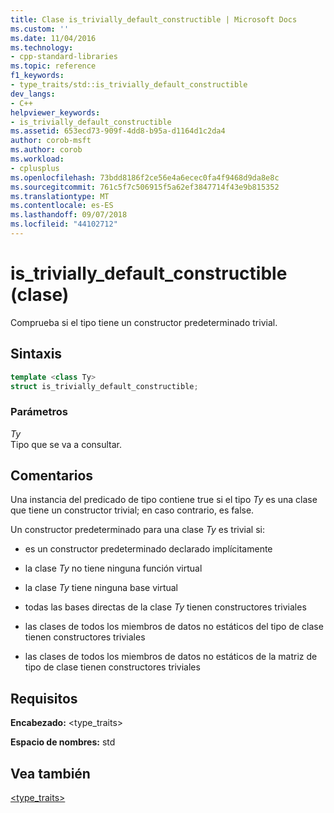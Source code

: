 ```yaml
---
title: Clase is_trivially_default_constructible | Microsoft Docs
ms.custom: ''
ms.date: 11/04/2016
ms.technology:
- cpp-standard-libraries
ms.topic: reference
f1_keywords:
- type_traits/std::is_trivially_default_constructible
dev_langs:
- C++
helpviewer_keywords:
- is_trivially_default_constructible
ms.assetid: 653ecd73-909f-4dd8-b95a-d1164d1c2da4
author: corob-msft
ms.author: corob
ms.workload:
- cplusplus
ms.openlocfilehash: 73bdd8186f2ce56e4a6ecec0fa4f9468d9da8e8c
ms.sourcegitcommit: 761c5f7c506915f5a62ef3847714f43e9b815352
ms.translationtype: MT
ms.contentlocale: es-ES
ms.lasthandoff: 09/07/2018
ms.locfileid: "44102712"
---
```

# <a name="istriviallydefaultconstructible-class"></a>is_trivially_default_constructible (clase)

Comprueba si el tipo tiene un constructor predeterminado trivial.

## <a name="syntax"></a>Sintaxis

```cpp
template <class Ty>
struct is_trivially_default_constructible;
```

### <a name="parameters"></a>Parámetros

*Ty*<br/>
Tipo que se va a consultar.

## <a name="remarks"></a>Comentarios

Una instancia del predicado de tipo contiene true si el tipo *Ty* es una clase que tiene un constructor trivial; en caso contrario, es false.

Un constructor predeterminado para una clase *Ty* es trivial si:

- es un constructor predeterminado declarado implícitamente

- la clase *Ty* no tiene ninguna función virtual

- la clase *Ty* tiene ninguna base virtual

- todas las bases directas de la clase *Ty* tienen constructores triviales

- las clases de todos los miembros de datos no estáticos del tipo de clase tienen constructores triviales

- las clases de todos los miembros de datos no estáticos de la matriz de tipo de clase tienen constructores triviales

## <a name="requirements"></a>Requisitos

**Encabezado:** \<type_traits>

**Espacio de nombres:** std

## <a name="see-also"></a>Vea también

[<type_traits>](../standard-library/type-traits.md)<br/>

